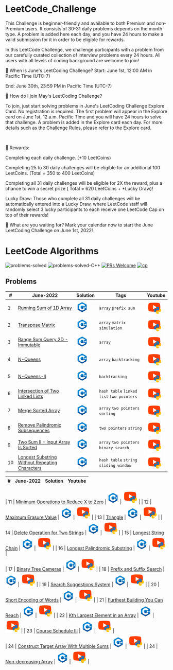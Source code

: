 <!--![](/Readme/Leetcode.png)-->
# LeetCode_Challenge
This Challenge is beginner-friendly and available to both Premium and non-Premium users. It consists of 30-31 daily problems depends on the month type. A problem is added here each day, and you have 24 hours to make a valid submission for it in order to be eligible for rewards.

<!--![](/Readme/MayLeetcodeChallenge.png)-->

In this LeetCode Challenge, we challenge participants with a problem from our carefully curated collection of interview problems every 24 hours. All users with all levels of coding background are welcome to join!


📌 When is June's LeetCoding Challenge?
Start: June 1st, 12:00 AM in Pacific Time (UTC-7)

End: June 30th, 23:59 PM in Pacific Time (UTC-7)


🚩 How do I join May's LeetCoding Challenge?

To join, just start solving problems in June's LeetCoding Challenge Explore Card. No registration is required. The first problem will appear in the Explore card on June 1st, 12 a.m. Pacific Time and you will have 24 hours to solve that challenge. A problem is added in the Explore card each day. For more details such as the Challenge Rules, please refer to the Explore card.

<br>

🎁 Rewards:

Completing each daily challenge. (+10 LeetCoins)

Completing 25 to 30 daily challenges will be eligible for an additional 100 LeetCoins. (Total = 350 to 400 LeetCoins)

Completing all 31 daily challenges will be eligible for 2X the reward, plus a chance to win a secret prize ( Total = 620 LeetCoins + *Lucky Draw)!

Lucky Draw: Those who complete all 31 daily challenges will be automatically entered into a Lucky Draw, where LeetCode staff will randomly select 3 lucky participants to each receive one LeetCode Cap on top of their rewards!


🤩 What are you waiting for? Mark your calendar now to start the June LeetCoding Challenge on June 1st, 2022!

# LeetCode Algorithms

![problems-solved](https://img.shields.io/badge/Problems%20Solved-27-1f425f.svg)
![problems-solved-C++](https://img.shields.io/badge/C++-27-1abc9c.svg)
[![PRs Welcome](https://img.shields.io/badge/PRs-welcome-brightgreen.svg)](CONTRIBUTING.md)
[![cp](https://img.shields.io/badge/also%20see-Competitve%20Programming-1f72ff.svg)](https://github.com/tarunbisht-24/Codechef-Contests)


## Problems

| # | June-2022 | Solution | Tags |  Youtube  |
|---| --------- | -------- | ---- | --------- |
1 | [Running Sum of 1D Array](https://leetcode.com/problems/running-sum-of-1d-array/) | [![C++](assets/C++.png)](src/june.json) | `array` `prefix sum` | [![python-yt](assets/python-yt.png)](https://www.youtube.com/watch?v=_AzncuHRxgA&list=PLP446CXRka0XhT9eav5XUSHbvlnASnzs1&index=14) |
2 | [Transpose Matrix](https://leetcode.com/problems/transpose-matrix/) | [![C++](assets/C++.png)](src/june.json) | `array` `matrix` `simulation` | [![python-yt](assets/python-yt.png)](https://www.youtube.com/watch?v=_AzncuHRxgA&list=PLP446CXRka0XhT9eav5XUSHbvlnASnzs1&index=14)
3 | [Range Sum Query 2D - Immutable](https://leetcode.com/problems/range-sum-query-2d-immutable/) | [![C++](assets/C++.png)](src/huh.cpp) | `array` | [![python-yt](assets/python-yt.png)](https://www.youtube.com/watch?v=dHeTaGwvsxk&list=PLP446CXRka0XhT9eav5XUSHbvlnASnzs1&index=13) |
4 | [N-Queens](https://leetcode.com/problems/n-queens/) | [![C++](assets/C++.png)](src/huh.cpp) | `array` `backtracking` | [![python-yt](assets/python-yt.png)](https://www.youtube.com/watch?v=5GPrkopyilI&list=PLP446CXRka0XhT9eav5XUSHbvlnASnzs1&index=12) |
5 | [N-Queens-II](https://leetcode.com/problems/n-queens-ii/) | [![C++](assets/C++.png)](src/huh.cpp) | `backtracking` | [![python-yt](assets/python-yt.png)](https://www.youtube.com/watch?v=RGRrXoWsOjs&list=PLP446CXRka0XhT9eav5XUSHbvlnASnzs1&index=23) |
6 | [Intersection of Two Linked Lists](https://leetcode.com/problems/intersection-of-two-linked-lists/) | [![C++](assets/C++.png)](src/huh.cpp) | `hash table` `linked list` `two pointers` | [![python-yt](assets/python-yt.png)](https://www.youtube.com/watch?v=u0TuFzgncfs&list=PLP446CXRka0XhT9eav5XUSHbvlnASnzs1&index=22) |
7 | [Merge Sorted Array](https://leetcode.com/problems/merge-sorted-array/) | [![C++](assets/C++.png)](src/huh.cpp) | `array` `two pointers` `sorting` | [![python-yt](assets/python-yt.png)](https://www.youtube.com/watch?v=g1jh0rjna_o&list=PLP446CXRka0XhT9eav5XUSHbvlnASnzs1&index=21) |
8 | [Remove Palindromic Subsequences](https://leetcode.com/problems/remove-palindromic-subsequences/) | [![C++](assets/C++.png)](src/huh.cpp) | `two pointers` `string` | [![python-yt](assets/python-yt.png)](https://www.youtube.com/watch?v=1M6GlJ9B9p4&list=PLP446CXRka0XhT9eav5XUSHbvlnASnzs1&index=13) |
9 | [Two Sum II - Input Array Is Sorted](https://leetcode.com/problems/two-sum-ii-input-array-is-sorted/) | [![C++](assets/C++.png)](src/huh.cpp) | `array` `two pointers` `binary search` | [![python-yt](assets/python-yt.png)](https://www.youtube.com/watch?v=VgulnDQLbVI&list=PLP446CXRka0XhT9eav5XUSHbvlnASnzs1&index=12) |
10 | [Longest Substring Without Repeating Characters](https://leetcode.com/problems/longest-substring-without-repeating-characters/) | [![C++](assets/C++.png)](src/huh.cpp) | `hash table` `string` `sliding window` | [![python-yt](assets/python-yt.png)](https://www.youtube.com/watch?v=LPLylfXhFoA&list=PLP446CXRka0XhT9eav5XUSHbvlnASnzs1&index=11)

|  #   | June-2022                                                                                                                                                      |                                                                                       Solution                                                                                       |                                                              Youtube                                                              |      
|:----:|-----------------------------------------------------------------------------------------------------------------------------------------------------------|:------------------------------------------------------------------------------------------------------------------------------------------------------------------------------------:|:---------------------------------------------------------------------------------------------------------------------------------:|            
             
|  11  | [Minimum Operations to Reduce X to Zero](https://leetcode.com/problems/minimum-operations-to-reduce-x-to-zero/)                                           |                                            [![C++](assets/C++.png)](src/huh.cpp)                                                                                                    |  [![python-yt](assets/python-yt.png)](https://www.youtube.com/watch?v=6bmbgKtog9o&list=PLP446CXRka0XhT9eav5XUSHbvlnASnzs1&index=12)  |
|  12  | [Maximum Erasure Value](https://leetcode.com/problems/maximum-erasure-value/)                                                                             |                                            [![C++](assets/C++.png)](src/huh.cpp)                                                                                                    |  [![python-yt](assets/python-yt.png)](https://www.youtube.com/watch?v=VNRw70WE1aE&list=PLP446CXRka0XhT9eav5XUSHbvlnASnzs1&index=11)  |
|  13  | [Triangle](https://leetcode.com/problems/triangle/)                                                                                                       |                                            [![C++](assets/C++.png)](src/huh.cpp)                                                                                                    |   [![python-yt](assets/python-yt.png)](https://www.youtube.com/watch?v=LhiXnH2UaCs&list=PLP446CXRka0XhT9eav5XUSHbvlnASnzs1&index=10) |
|  14  | [Delete Operation for Two Strings](https://leetcode.com/problems/delete-operation-for-two-strings/)                                                       |                                            [![C++](assets/C++.png)](src/huh.cpp)                                                                                                    |   [![python-yt](assets/python-yt.png)](https://www.youtube.com/watch?v=qPg6meEMg1g&list=PLP446CXRka0XhT9eav5XUSHbvlnASnzs1&index=9)  |
|  15  | [Longest String Chain](https://leetcode.com/problems/longest-string-chain/)                                                                               |                                            [![C++](assets/C++.png)](src/huh.cpp)                                                                                                    |  [![python-yt](assets/python-yt.png)](https://www.youtube.com/watch?v=_PR6WJ0Ty6E&list=PLP446CXRka0XhT9eav5XUSHbvlnASnzs1&index=8)   |
|  16  | [Longest Palindromic Substring](https://leetcode.com/problems/longest-palindromic-substring/)                                                             |                                            [![C++](assets/C++.png)](src/huh.cpp)                                                                                                    |  [![python-yt](assets/python-yt.png)](https://www.youtube.com/watch?v=KiFPAsc7DY0&list=PLP446CXRka0XhT9eav5XUSHbvlnASnzs1&index=7)   |          
|  17  | [Binary Tree Cameras](https://leetcode.com/problems/binary-tree-cameras/)                                                                                 |                                            [![C++](assets/C++.png)](src/huh.cpp)                                                                                                    |  [![python-yt](assets/python-yt.png)](https://www.youtube.com/watch?v=5IGWU8yrHXk&list=PLP446CXRka0XhT9eav5XUSHbvlnASnzs1&index=6)   |
|  18  | [Prefix and Suffix Search](https://leetcode.com/problems/prefix-and-suffix-search/)                                                                       |                                            [![C++](assets/C++.png)](src/huh.cpp)                                                                                                    |   [![python-yt](assets/python-yt.png)](https://www.youtube.com/watch?v=4fQw1DRDyZs&list=PLP446CXRka0XhT9eav5XUSHbvlnASnzs1&index=5)  |
|  19  | [Search Suggestions System](https://leetcode.com/problems/search-suggestions-system/)                                                                     |                                            [![C++](assets/C++.png)](src/huh.cpp)                                                                                                    |   [![python-yt](assets/python-yt.png)](https://www.youtube.com/watch?v=Psk-rqe5RnI&list=PLP446CXRka0XhT9eav5XUSHbvlnASnzs1&index=4)  |
|  20  | [Short Encoding of Words](https://leetcode.com/problems/short-encoding-of-words/)                                                                         |                                            [![C++](assets/C++.png)](src/huh.cpp)                                                                                                    |  [![python-yt](assets/python-yt.png)](https://www.youtube.com/watch?v=K_QL4bQkmdk&list=PLP446CXRka0XhT9eav5XUSHbvlnASnzs1&index=3)   |
|  21  | [Furthest Building You Can Reach](https://leetcode.com/problems/furthest-building-you-can-reach/)                                                         |                                            [![C++](assets/C++.png)](src/huh.cpp)                                                                                                    |  [![python-yt](assets/python-yt.png)](https://www.youtube.com/watch?v=J4_cBnpFIaw&list=PLP446CXRka0XhT9eav5XUSHbvlnASnzs1&index=3)   |
|  22  | [Kth Largest Element in an Array](https://leetcode.com/problems/kth-largest-element-in-an-array/)                                                         |                                            [![C++](assets/C++.png)](src/huh.cpp)                                                                                                    |  [![python-yt](assets/python-yt.png)](https://www.youtube.com/watch?v=EQn5bhrZWUE&list=PLP446CXRka0XhT9eav5XUSHbvlnASnzs1&index=2)   |
|  23  | [Course Schedule III](https://leetcode.com/problems/course-schedule-iii/)                                                                                 |                                            [![C++](assets/C++.png)](src/huh.cpp)                                                                                                    |  [![python-yt](assets/python-yt.png)](https://www.youtube.com/watch?v=DjOU6ohtJ7o&list=PLP446CXRka0XhT9eav5XUSHbvlnASnzs1&index=1)   |    
|  24  | [Construct Target Array With Multiple Sums](https://leetcode.com/problems/construct-target-array-with-multiple-sums/)                                     |                                            [![C++](assets/C++.png)](src/huh.cpp)                                                                                                    |  [![python-yt](assets/python-yt.png)](https://www.youtube.com/watch?v=6lAzjh2lWxQ&list=PLP446CXRka0XhT9eav5XUSHbvlnASnzs1&index=1)   |
|  24  | [Non-decreasing Array](https://leetcode.com/problems/non-decreasing-array/)                                                                               |                                            [![C++](assets/C++.png)](src/huh.cpp)                                                                                                    |  [![python-yt](assets/python-yt.png)](https://www.youtube.com/watch?v=4Vu4deQJDUc&list=PLP446CXRka0XhT9eav5XUSHbvlnASnzs1&index=1)   |


<!--|  #   | May-2022                                                                                                                                                      |                                                                                       Solution                                                                                       |                                                              Youtube                                                              |      
|:----:|-----------------------------------------------------------------------------------------------------------------------------------------------------------|:------------------------------------------------------------------------------------------------------------------------------------------------------------------------------------:|:---------------------------------------------------------------------------------------------------------------------------------:|            
|  1   | [Running Sum of 1D Array](https://leetcode.com/problems/running-sum-of-1d-array/)                                                                         |                                            [![C++](assets/C++.png)](src/huh.cpp)                                                                                                    | [![python-yt](assets/python-yt.png)](https://www.youtube.com/watch?v=XbFzOlfDUUc&list=PLP446CXRka0XhT9eav5XUSHbvlnASnzs1&index=15)   |
|  2   | [Transpose Matrix](https://leetcode.com/problems/transpose-matrix/)                                                                                       |                                            [![C++](assets/C++.png)](src/huh.cpp)                                                                                                    |  [![python-yt](assets/python-yt.png)](https://www.youtube.com/watch?v=_AzncuHRxgA&list=PLP446CXRka0XhT9eav5XUSHbvlnASnzs1&index=14)  |             
|  3   | [Range Sum Query 2D - Immutable](https://leetcode.com/problems/range-sum-query-2d-immutable/)                                                             |                                            [![C++](assets/C++.png)](src/huh.cpp)                                                                                                    |  [![python-yt](assets/python-yt.png)](https://www.youtube.com/watch?v=dHeTaGwvsxk&list=PLP446CXRka0XhT9eav5XUSHbvlnASnzs1&index=13)  |
|  4   | [N-Queens](https://leetcode.com/problems/n-queens/)                                                                                                       |                                            [![C++](assets/C++.png)](src/huh.cpp)                                                                                                    |  [![python-yt](assets/python-yt.png)](https://www.youtube.com/watch?v=5GPrkopyilI&list=PLP446CXRka0XhT9eav5XUSHbvlnASnzs1&index=12)  |
|  5   | [N-Queens-II](https://leetcode.com/problems/n-queens-ii/)                                                                                                 |                                            [![C++](assets/C++.png)](src/huh.cpp)                                                                                                    |   [![python-yt](assets/python-yt.png)](https://www.youtube.com/watch?v=RGRrXoWsOjs&list=PLP446CXRka0XhT9eav5XUSHbvlnASnzs1&index=11) |
|  6   | [Intersection of Two Linked Lists](https://leetcode.com/problems/intersection-of-two-linked-lists/)                                                       |                                            [![C++](assets/C++.png)](src/huh.cpp)                                                                                                    |   [![python-yt](assets/python-yt.png)](https://www.youtube.com/watch?v=u0TuFzgncfs&list=PLP446CXRka0XhT9eav5XUSHbvlnASnzs1&index=10) |
|  7   | [Merge Sorted Array](https://leetcode.com/problems/merge-sorted-array/)                                                                                   |                                            [![C++](assets/C++.png)](src/huh.cpp)                                                                                                    |  [![python-yt](assets/python-yt.png)](https://www.youtube.com/watch?v=g1jh0rjna_o&list=PLP446CXRka0XhT9eav5XUSHbvlnASnzs1&index=14)  |
|  8   | [Remove Palindromic Subsequences](https://leetcode.com/problems/remove-palindromic-subsequences/)                                                         |                                            [![C++](assets/C++.png)](src/huh.cpp)                                                                                                    |  [![python-yt](assets/python-yt.png)](https://www.youtube.com/watch?v=1M6GlJ9B9p4&list=PLP446CXRka0XhT9eav5XUSHbvlnASnzs1&index=13)  |     
|  9   | [Two Sum II - Input Array Is Sorted](https://leetcode.com/problems/two-sum-ii-input-array-is-sorted/)                                                     |                                            [![C++](assets/C++.png)](src/huh.cpp)                                                                                                    | [![python-yt](assets/python-yt.png)](https://www.youtube.com/watch?v=VgulnDQLbVI&list=PLP446CXRka0XhT9eav5XUSHbvlnASnzs1&index=12)   |
|  10  | [Longest Substring Without Repeating Characters](https://leetcode.com/problems/longest-substring-without-repeating-characters/)                           |                                            [![C++](assets/C++.png)](src/huh.cpp)                                                                                                    |  [![python-yt](assets/python-yt.png)](https://www.youtube.com/watch?v=LPLylfXhFoA&list=PLP446CXRka0XhT9eav5XUSHbvlnASnzs1&index=11)  |             
|  11  | [Minimum Operations to Reduce X to Zero](https://leetcode.com/problems/minimum-operations-to-reduce-x-to-zero/)                                           |                                            [![C++](assets/C++.png)](src/huh.cpp)                                                                                                    |  [![python-yt](assets/python-yt.png)](https://www.youtube.com/watch?v=6bmbgKtog9o&list=PLP446CXRka0XhT9eav5XUSHbvlnASnzs1&index=12)  |
|  12  | [Maximum Erasure Value](https://leetcode.com/problems/maximum-erasure-value/)                                                                             |                                            [![C++](assets/C++.png)](src/huh.cpp)                                                                                                    |  [![python-yt](assets/python-yt.png)](https://www.youtube.com/watch?v=VNRw70WE1aE&list=PLP446CXRka0XhT9eav5XUSHbvlnASnzs1&index=11)  |
|  13  | [Triangle](https://leetcode.com/problems/triangle/)                                                                                                       |                                            [![C++](assets/C++.png)](src/huh.cpp)                                                                                                    |   [![python-yt](assets/python-yt.png)](https://www.youtube.com/watch?v=LhiXnH2UaCs&list=PLP446CXRka0XhT9eav5XUSHbvlnASnzs1&index=10) |
|  14  | [Delete Operation for Two Strings](https://leetcode.com/problems/delete-operation-for-two-strings/)                                                       |                                            [![C++](assets/C++.png)](src/huh.cpp)                                                                                                    |   [![python-yt](assets/python-yt.png)](https://www.youtube.com/watch?v=qPg6meEMg1g&list=PLP446CXRka0XhT9eav5XUSHbvlnASnzs1&index=9)  |
|  15  | [Longest String Chain](https://leetcode.com/problems/longest-string-chain/)                                                                               |                                            [![C++](assets/C++.png)](src/huh.cpp)                                                                                                    |  [![python-yt](assets/python-yt.png)](https://www.youtube.com/watch?v=_PR6WJ0Ty6E&list=PLP446CXRka0XhT9eav5XUSHbvlnASnzs1&index=8)   |
|  16  | [Longest Palindromic Substring](https://leetcode.com/problems/longest-palindromic-substring/)                                                             |                                            [![C++](assets/C++.png)](src/huh.cpp)                                                                                                    |  [![python-yt](assets/python-yt.png)](https://www.youtube.com/watch?v=KiFPAsc7DY0&list=PLP446CXRka0XhT9eav5XUSHbvlnASnzs1&index=7)   |          
|  17  | [Binary Tree Cameras](https://leetcode.com/problems/binary-tree-cameras/)                                                                                 |                                            [![C++](assets/C++.png)](src/huh.cpp)                                                                                                    |  [![python-yt](assets/python-yt.png)](https://www.youtube.com/watch?v=5IGWU8yrHXk&list=PLP446CXRka0XhT9eav5XUSHbvlnASnzs1&index=6)   |
|  18  | [Prefix and Suffix Search](https://leetcode.com/problems/prefix-and-suffix-search/)                                                                       |                                            [![C++](assets/C++.png)](src/huh.cpp)                                                                                                    |   [![python-yt](assets/python-yt.png)](https://www.youtube.com/watch?v=4fQw1DRDyZs&list=PLP446CXRka0XhT9eav5XUSHbvlnASnzs1&index=5)  |
|  19  | [Search Suggestions System](https://leetcode.com/problems/search-suggestions-system/)                                                                     |                                            [![C++](assets/C++.png)](src/huh.cpp)                                                                                                    |   [![python-yt](assets/python-yt.png)](https://www.youtube.com/watch?v=Psk-rqe5RnI&list=PLP446CXRka0XhT9eav5XUSHbvlnASnzs1&index=4)  |
|  20  | [Short Encoding of Words](https://leetcode.com/problems/short-encoding-of-words/)                                                                         |                                            [![C++](assets/C++.png)](src/huh.cpp)                                                                                                    |  [![python-yt](assets/python-yt.png)](https://www.youtube.com/watch?v=K_QL4bQkmdk&list=PLP446CXRka0XhT9eav5XUSHbvlnASnzs1&index=3)   |
|  21  | [Furthest Building You Can Reach](https://leetcode.com/problems/furthest-building-you-can-reach/)                                                         |                                            [![C++](assets/C++.png)](src/huh.cpp)                                                                                                    |  [![python-yt](assets/python-yt.png)](https://www.youtube.com/watch?v=J4_cBnpFIaw&list=PLP446CXRka0XhT9eav5XUSHbvlnASnzs1&index=3)   |
|  22  | [Kth Largest Element in an Array](https://leetcode.com/problems/kth-largest-element-in-an-array/)                                                         |                                            [![C++](assets/C++.png)](src/huh.cpp)                                                                                                    |  [![python-yt](assets/python-yt.png)](https://www.youtube.com/watch?v=EQn5bhrZWUE&list=PLP446CXRka0XhT9eav5XUSHbvlnASnzs1&index=2)   |
|  23  | [Course Schedule III](https://leetcode.com/problems/course-schedule-iii/)                                                                                 |                                            [![C++](assets/C++.png)](src/huh.cpp)                                                                                                    |  [![python-yt](assets/python-yt.png)](https://www.youtube.com/watch?v=DjOU6ohtJ7o&list=PLP446CXRka0XhT9eav5XUSHbvlnASnzs1&index=1)   |    
|  24  | [Construct Target Array With Multiple Sums](https://leetcode.com/problems/construct-target-array-with-multiple-sums/)                                     |                                            [![C++](assets/C++.png)](src/huh.cpp)                                                                                                    |  [![python-yt](assets/python-yt.png)](https://www.youtube.com/watch?v=6lAzjh2lWxQ&list=PLP446CXRka0XhT9eav5XUSHbvlnASnzs1&index=1)   |
|  24  | [Non-decreasing Array](https://leetcode.com/problems/non-decreasing-array/)                                                                               |                                            [![C++](assets/C++.png)](src/huh.cpp)                                                                                                    |  [![python-yt](assets/python-yt.png)](https://www.youtube.com/watch?v=4Vu4deQJDUc&list=PLP446CXRka0XhT9eav5XUSHbvlnASnzs1&index=1)   |-->
